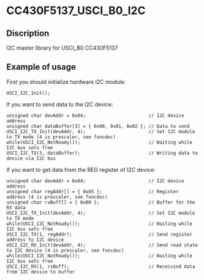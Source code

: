 # CC430F5137_USCI_B0_I2C #

## Discription ##

I2C master library for USCI_B0 CC430F5137

## Example of usage ##

First you should initialize hardware I2C module:

    USCI_I2C_Init();

If you want to send data to the I2C device:

    unsigned char devAddr = 0x04;                       // I2C device address
    unsigned char dataBuffer[3] = { 0x00, 0x01, 0x02 }; // Data to send
    USCI_I2C_TX_Init(devAddr, 4);                       // Set I2C module to TX mode (4 is prescaler, see funcdoc)
    while(USCI_I2C_NotReady());                         // Waiting while I2C bus sets free
    USCI_I2C_TX(3, dataBuffer);                         // Writing data to device via I2C bus

If you want to get data from the REG register of I2C device:

    unsigned char devAddr = 0x04;                       // I2C device address
    unsigned char regAddr[] = { 0x05 };                 // Register address (4 is prescaler, see funcdoc)
    unsigned char rxBuff[] = { 0x00 };                  // Buffer for the RX data
    USCI_I2C_TX_Init(devAddr, 4);                       // Set I2C module to TX mode
    while(USCI_I2C_NotReady());                         // Waiting while I2C bus sets free
    USCI_I2C_TX(1, regAddr);                            // Send register address to I2C device
    USCI_I2C_RX_Init(devAddr, 4);                       // Send read state to I2C device (4 is prescaler, see funcdoc)
    while(USCI_I2C_NotReady());                         // Waiting while I2C bus sets free
    USCI_I2C_RX(1, rxBuff);                             // Receivind data from I2C device to buffer
